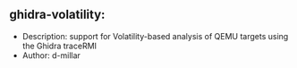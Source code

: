 ## ghidra-volatility: 
- Description: support for Volatility-based analysis of QEMU targets using the Ghidra traceRMI
- Author: d-millar


